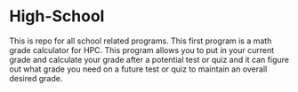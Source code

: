 # High-School
This is repo for all school related programs. This first program is a math grade calculator for HPC. This program
allows you to put in your current grade and calculate your grade after a potential test or quiz and it can figure out
 what grade you need on a future test or quiz to maintain an overall desired grade.

